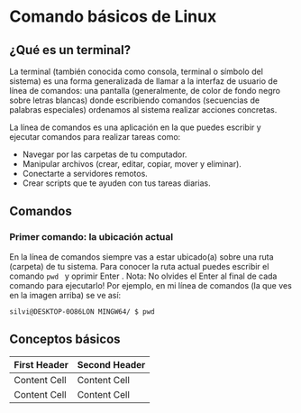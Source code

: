 # Comando básicos de Linux

## ¿Qué es un terminal?
La terminal (también conocida como consola, terminal o símbolo del sistema) es una forma generalizada de llamar a la interfaz de usuario de línea de comandos: una pantalla (generalmente, de color de fondo negro sobre letras blancas) donde escribiendo comandos (secuencias de palabras especiales) ordenamos al sistema realizar acciones concretas.

La línea de comandos es una aplicación en la que puedes escribir y ejecutar comandos para realizar tareas como:
- Navegar por las carpetas de tu computador.
- Manipular archivos (crear, editar, copiar, mover y eliminar).
- Conectarte a servidores remotos.
- Crear scripts que te ayuden con tus tareas diarias.

## Comandos
### Primer comando: la ubicación actual
En la línea de comandos siempre vas a estar ubicado(a) sobre una ruta (carpeta) de tu
sistema.
Para conocer la ruta actual puedes escribir el comando  `pwd ` y oprimir Enter .
Nota: No olvides el Enter al final de cada comando para ejecutarlo!
Por ejemplo, en mi línea de comandos (la que ves en la imagen arriba) se ve así:

 `silvi@DESKTOP-0O86LON MINGW64/ $ pwd  `


## Conceptos básicos
| First Header  | Second Header |
| ------------- | ------------- |
| Content Cell  | Content Cell  |
| Content Cell  | Content Cell  |



